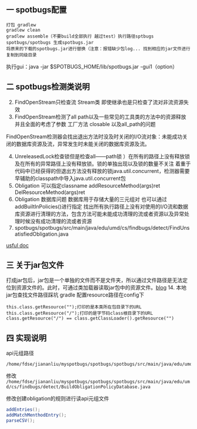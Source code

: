 ## 一 spotbugs配置
```
打包 gradlew 
gradlew clean
gradlew assemble（不要build全部执行 越过test）执行路径sptbugs
spotbugs/spotbugs 生成spotbugs.jar
将原来的下载的spotbugs.jar进行替换（注意：报错缺少包log... 找到相应的jar文件进行复制到同级目录
```
执行gui：java -jar $SPOTBUGS_HOME/lib/spotbugs.jar -gui1（option）
## 二 spotbugs检测类说明
2. FindOpenStream只检查流 Stream类 即使继承也是只检查了流对非流资源失效 
3. FindOpenStream检测了all path以及一些常见的工具类的方法中的资源释放 并且全面的考虑了参数 工厂方法 closable 以及all_path的问题

FindOpenStream检测器会找出退出方法时没及时关闭的I/O流对象：未能成功关闭的数据库资源及流，异常发生时未能关闭的数据库资源及流。

4. UnreleasedLock检查锁但是检查all——path锁 ）在所有的路径上没有释放锁及在所有的异常路径上没有释放锁。锁的单独出现以及锁的数量不关注
着重于代码中已经获得的但退出方法没有释放的锁java.util.concurrent，检测器需要早辅助的classpath中导入java.util.concurrent包
5. Obligation 可以指定classname addResourceMethod(args)ret DelResourceMethod(args)ret 
6. Obligation 数据库问题 数据库用于存储大量的三元组对 也可以通过addBuiltInPolicies()进行指定 找出所有执行路径上没有对使用的I/O流和数据库资源进行清理的方法，包含方法可能未能成功清理的流或者资源以及异常处理时候没有成功清理的流或者资源
7. spotbugs/spotbugs/src/main/java/edu/umd/cs/findbugs/detect/FindUnsatisfiedObligation.java

[usful doc](https://max.book118.com/html/2017/0928/135110766.shtm)
## 三 关于jar包文件 

打成jar包后，jar包是一个单独的文件而不是文件夹，所以通过文件路径是无法定位到资源文件的。此时，可通过类加载器读取jar包中的资源文件。[blog](https://blog.csdn.net/weixin_32285357/article/details/114194460)
14. 本地jar包查找文件路径踩坑 gradle 配置resource路径在config下
```
this.class.getResource("");打印的是本类所在包目录下的URL
this.class.getResource("/");打印的是字节码class根目录下的URL
class.getResource("/") == class.getClassLoader().getResource("")
```
## 四 实现说明
api元组路径 
```aidl
/home/fdse/jiananliu/myspotbugs/spotbugs/spotbugs/src/main/java/edu/umd/cs/findbugs/detect/proc_obligations
```
修改
```/home/fdse/jiananliu/myspotbugs/spotbugs/spotbugs/src/main/java/edu/umd/cs/findbugs/detect/BuildObligationPolicyDatabase.java```

修改创建obligation的规则进行读api元组文件
```java
addEntries();
addMatchMenthodEntry();
parseCSV();
```
